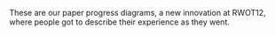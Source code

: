 These are our paper progress diagrams, a new innovation at RWOT12, where people got to describe their experience as they went.
